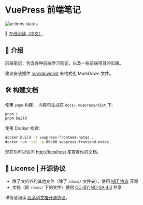 # VuePress 前端笔记

![actions status](https://img.shields.io/github/actions/workflow/status/Sun-ZhenXing/vuepress-frontend-notes/deploy-docs.yml?branch=main)

🚀 [在线阅读（中文）](https://blog.alexsun.top/vuepress-opencv-notes/)

## 📖 介绍

前端笔记，包含各种前端学习笔记，以及一些前端项目的实践。

建议安装插件 [markdownlint](https://marketplace.visualstudio.com/items?itemName=DavidAnson.vscode-markdownlint) 来格式化 MarkDown 文件。

## 🛠️ 构建文档

使用 `pnpm` 构建， 内容将生成在 `docs/.vuepress/dist` 下:

```bash
pnpm i
pnpm build
```

使用 Docker 构建:

```bash
docker build -t vuepress-frontend-notes .
docker run -itd -p 80:80 vuepress-frontend-notes
```

现在你可以访问 <http://localhost> 来查看你的文档。

## 📜 License | 开源协议

- 除了文档外的其他文件（除了 `/docs/` 文件夹），使用 [MIT 协议](https://mit-license.org/) 开源
- 文档（即 `/docs/` 下的文件）使用 [CC-BY-NC-SA 4.0](https://creativecommons.org/licenses/by-nc-sa/4.0/) 共享

详情请阅读 [此系列文档开源协议](https://github.com/Sun-ZhenXing/Sun-ZhenXing.github.io#%E5%BC%80%E6%BA%90%E5%8D%8F%E8%AE%AE)。

